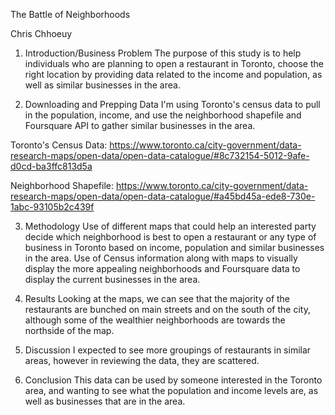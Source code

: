The Battle of Neighborhoods

Chris Chhoeuy

1) Introduction/Business Problem
The purpose of this study is to help individuals who are planning to open a restaurant in Toronto, choose the right location by providing data related to the income and population, as well as similar businesses in the area.

2) Downloading and Prepping Data
I'm using Toronto's census data to pull in the population, income, and use the neighborhood shapefile and Foursquare API to gather similar businesses in the area.

Toronto's Census Data: https://www.toronto.ca/city-government/data-research-maps/open-data/open-data-catalogue/#8c732154-5012-9afe-d0cd-ba3ffc813d5a

Neighborhood Shapefile: https://www.toronto.ca/city-government/data-research-maps/open-data/open-data-catalogue/#a45bd45a-ede8-730e-1abc-93105b2c439f

3) Methodology
Use of different maps that could help an interested party decide which neighborhood is best to open a restaurant or any type of business in Toronto based on income, population and similar businesses in the area. Use of Census information along with maps to visually display the more appealing neighborhoods and Foursquare data to display the current businesses in the area.

4) Results
Looking at the maps, we can see that the majority of the restaurants are bunched on main streets and on the south of the city, although some of the wealthier neighborhoods are towards the northside of the map.

5) Discussion
I expected to see more groupings of restaurants in similar areas, however in reviewing the data, they are scattered.

6) Conclusion
This data can be used by someone interested in the Toronto area, and wanting to see what the population and income levels are, as well as businesses that are in the area. 
